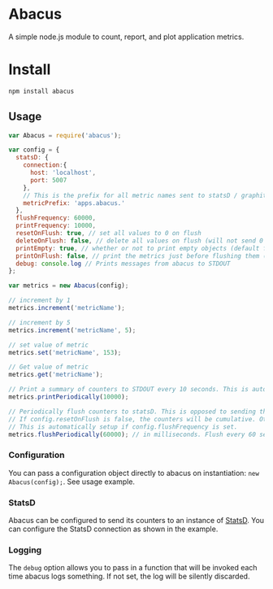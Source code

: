 Abacus
===

A simple node.js module to count, report, and plot application metrics.

# Install
````sh
npm install abacus
````

## Usage

````javascript
var Abacus = require('abacus');

var config = {
  statsD: {
    connection:{
      host: 'localhost',
      port: 5007
    },
    // This is the prefix for all metric names sent to statsD / graphite
    metricPrefix: 'apps.abacus.'
  },
  flushFrequency: 60000,
  printFrequency: 10000,
  resetOnFlush: true, // set all values to 0 on flush
  deleteOnFlush: false, // delete all values on flush (will not send 0's)
  printEmpty: true, // whether or not to print empty objects (default false)
  printOnFlush: false, // print the metrics just before flushing them (default false)
  debug: console.log // Prints messages from abacus to STDOUT
};

var metrics = new Abacus(config);

// increment by 1
metrics.increment('metricName');

// increment by 5
metrics.increment('metricName', 5);

// set value of metric
metrics.set('metricName', 153);

// Get value of metric
metrics.get('metricName');

// Print a summary of counters to STDOUT every 10 seconds. This is automatically setup if config.printFrequency is set.
metrics.printPeriodically(10000);

// Periodically flush counters to statsD. This is opposed to sending the counter each time it is changed
// If config.resetOnFlush is false, the counters will be cumulative. Otherwise, they're reset to 0 on each flush.
// This is automatically setup if config.flushFrequency is set.
metrics.flushPeriodically(60000); // in milliseconds. Flush every 60 seconds
````

### Configuration

You can pass a configuration object directly to abacus on instantiation: `new Abacus(config);`. See usage example.

### StatsD
Abacus can be configured to send its counters to an instance of [StatsD](https://github.com/etsy/statsd/). You can configure the StatsD connection as shown in the example.

### Logging
The `debug` option allows you to pass in a function that will be invoked each time abacus logs something. If not set, the log will be silently discarded.
